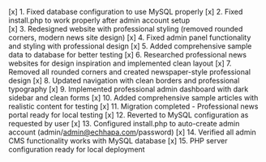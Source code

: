 [x] 1. Fixed database configuration to use MySQL properly
[x] 2. Fixed install.php to work properly after admin account setup  
[x] 3. Redesigned website with professional styling (removed rounded corners, modern news site design)
[x] 4. Fixed admin panel functionality and styling with professional design
[x] 5. Added comprehensive sample data to database for better testing
[x] 6. Researched professional news websites for design inspiration and implemented clean layout
[x] 7. Removed all rounded corners and created newspaper-style professional design
[x] 8. Updated navigation with clean borders and professional typography
[x] 9. Implemented professional admin dashboard with dark sidebar and clean forms
[x] 10. Added comprehensive sample articles with realistic content for testing
[x] 11. Migration completed - Professional news portal ready for local testing
[x] 12. Reverted to MySQL configuration as requested by user
[x] 13. Configured install.php to auto-create admin account (admin/admin@echhapa.com/password)
[x] 14. Verified all admin CMS functionality works with MySQL database
[x] 15. PHP server configuration ready for local deployment